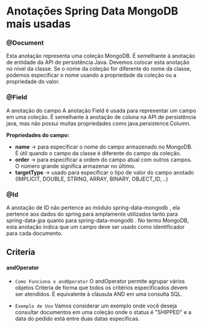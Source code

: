 # Anotações Spring Data MongoDB mais usadas

### @Document
Esta anotação representa uma coleção MongoDB. É semelhante à anotação de entidade da API de persistência Java. Devemos 
colocar esta anotação no nível da classe. Se o nome da coleção for diferente do nome da classe, podemos especificar o 
nome usando a propriedade da coleção ou a propriedade do valor.

### @Field
A anotação do campo
A anotação Field é usada para representar um campo em uma coleção. É semelhante à anotação de coluna na API de persistência java, mas não possui muitas propriedades como java.persistence.Column.

**Propriedades do campo:**
- **name** → para especificar o nome do campo armazenado no MongoDB. É útil quando o campo da classe é diferente do campo da coleção.
- **order** → para especificar a ordem do campo atual com outros campos. O número grande significa armazenar no último.
- **targetType** → usado para especificar o tipo de valor do campo anotado (IMPLICIT, DOUBLE, STRING, ARRAY, BINARY, OBJECT_ID, ..)

### @Id
A anotação de ID não pertence ao módulo spring-data-mongodb , ela pertence aos dados do spring para amplamente 
utilizados tanto para spring-data-jpa quanto para spring-data-mongodb . No termo MongoDB, esta anotação indica que um 
campo deve ser usado como identificador para cada documento.


## Criteria
#### andOperator

- `Como Funciona o andOperator`
O andOperator permite agrupar vários objetos Criteria de forma que todos os critérios especificados devem ser atendidos. É equivalente à cláusula AND em uma consulta SQL.

- `Exemplo de Uso`
Vamos considerar um exemplo onde você deseja consultar documentos em uma coleção onde o status é "SHIPPED" e a data do pedido está entre duas datas específicas.